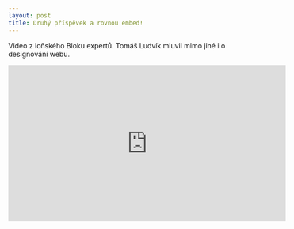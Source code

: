 ```yaml
---
layout: post
title: Druhý příspěvek a rovnou embed!
---
```


Video z loňského Bloku expertů. Tomáš Ludvík mluvil mimo jiné i o designování webu.

<iframe width="560" height="315" src="https://www.youtube.com/embed/wuZCqTmVRkg?list=PLV0imKrAcRsxxlhXPix_1hlibLG1O-M2k" frameborder="0" allowfullscreen></iframe>